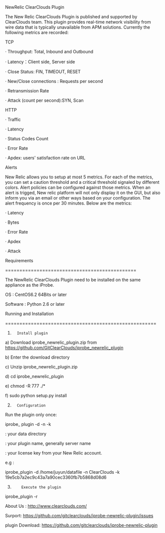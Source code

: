 NewRelic ClearClouds Plugin

The New Relic ClearClouds Plugin is published and supported by ClearClouds team. This plugin provides real-time network visibility from wire data that is typically unavailable from APM solutions. Currently the following metrics are recorded:

 

TCP

·       Throughput: Total, Inbound and Outbound

·       Latency：Client side, Server side

·       Close Status: FIN, TIMEOUT, RESET

·       New/Close connections : Requests per second

·       Retransmission Rate

·       Attack (count per second):SYN, Scan

HTTP

·       Traffic

·       Latency

·       Status Codes Count

·       Error Rate

·       Apdex: users' satisfaction rate on URL

Alerts

New Relic allows you to setup at most 5 metrics. For each of the metrics, you can set a caution threshold and a critical threshold signaled by different colors. Alert policies can be configured against those metrics. When an alert is trigged, New relic platform will not only display it on the GUI, but also inform you via an email or other ways based on your configuration. The alert frequency is once per 30 minutes. Below are the metrics:

·         Latency

·         Bytes

·         Error Rate

·         Apdex

·         Attack

 

 

Requirements

==============================================

The NewRelic ClearClouds Plugin need to be installed on the same appliance as the iProbe.

OS : CentOS6.2 64Bits or later

Software : Python 2.6 or later

 

Running and Installation

=====================================================

1.       Install plugin

a)          Download iprobe_newrelic_plugin.zip from https://github.com/GitClearClouds/iprobe_newrelic_plugin

b)          Enter the download directory

c)          Unzip iprobe_newrelic_plugin.zip

d)          cd iprobe_newrelic_plugin

e)          chmod -R 777 ./*

f)           sudo python setup.py install

 

2.       Configuration

Run the plugin only once:

iprobe_ plugin -d <datadir> -n <pluginid> -k <newrelickey>

<datadir> : your data directory

<pluginid> : your plugin name, generally server name

<newrelickey> : your license key from your New Relic account.

e.g :

iprobe_plugin -d /home/juyun/datafile -n ClearClouds -k 19e5cb7a2ec9c43a7a90cec3360fb7b5868d08d6

 

3.         Execute the plugin

iprobe_plugin -r

 

 

About Us : http://www.clearclouds.com/

Surport: https://github.com/gitclearclouds/iprobe-newrelic-plugin/issues

plugin Download: https://github.com/gitclearclouds/iprobe-newrelic-plugin
